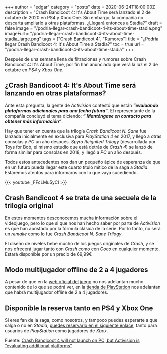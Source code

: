 +++
author = "edgar"
category = "posts"
date = 2020-06-24T18:00:00Z
description = "Crash Bandicoot 4: It's About Time será lanzado el 2 de octubre de 2020 en PS4 y Xbox One. Sin embargo, la compañía no descarta ampliarlo a otras plataformas. ¿Llegará entonces a Stadia?"
draft = false
image = "/podria-llegar-crash-bandicoot-4-its-about-time-stadia.png"
imageFull = "/podria-llegar-crash-bandicoot-4-its-about-time-stadia_large.png"
tags = ["Crash Bandicoot 4", "Rumores"]
title = "¿Podría llegar Crash Bandicoot 4: It's About Time a Stadia?"
toc = true
url = "/podria-llegar-crash-bandicoot-4-its-about-time-stadia"
+++

Después de una semana llena de filtraciones y rumores sobre Crash Bandicoot 4: It's About Time, por fin han anunciado que verá la luz el 2 de octubre en _PS4_ y _Xbox One_.

## ¿Crash Bandicoot 4: It's About Time será lanzando en otras plataformas?

Ante esta pregunta, la gente de _Activision_ contestó que están **_”evaluando plataformas adicionales para una fecha futura”_**. El representante de la compañía concluyó el tema diciendo: **_” Manténgase en contacto para obtener más información”_**.

Hay que tener en cuenta que la trilogía _Crash Bandicoot N. Sane_ fue lanzada inicialmente en exclusiva para _PlayStation 4_ en 2017, y llegó a otras consolas y _PC_ un año después. _Spyro Reignited Trilogy_ (desarrollada por Toys for Bob, el mismo estudio que está detrás de _Crash 4_) se lanzó de forma similar para consolas en 2018, y llegó a _PC_ un año después.

Todos estos antecedentes nos dan un pequeño ápice de esperanza de que en un futuro pueda llegar este cuarto título mítico de la saga a _Stadia_. Estaremos atentos para informaros con lo que vaya sucediendo.

<div class="u-youtube">
  {{< youtube _FFcLMu5yCI >}}
</div>

## Crash Bandicoot 4 se trata de una secuela de la trilogía original

En estos momentos desconocemos mucha información sobre el videojuego, pero lo que si que nos han hecho saber por parte de _Activision_ es que han apostado por la fórmula clásica de la serie. Por lo tanto, no será un _remake_ como lo fue _Crash Bandicoot N. Sane Trilogy_.

El diseño de niveles bebe mucho de los juegos originales de _Crash_, y se nos ofrecerá jugar tanto con _Crash_ como con _Coco_ en cualquier momento. Estará disponible por un precio de 69,99€

## Modo multijugador offline de 2 a 4 jugadores

A pesar de que en la <a class="u-anchor" href="https://www.crashbandicoot.com/crash4/home" target="_blank" rel="nofollow noopener">web oficial del juego</a> no nos adelantan mucho contenido de lo que se podrá ver, en la <a class="u-anchor" href="https://store.playstation.com/es-es/product/EP0002-CUSA23470_00-CB4STANDARD00001" target="_blank" rel="nofollow noopener">tienda de PlayStation</a> nos adelantan que habrá multijugador offline de 2 a 4 jugadores.

## Disponible la reserva tanto en PS4 y Xbox One

Si eres fan de la saga, como nosotros, y tampoco puedes esperarte a que salga o no en _Stadia_, <a class="u-anchor" href="https://www.crashbandicoot.com/crash4/home" target="_blank" rel="nofollow noopener">puedes reservarlo en el siguiente enlace</a>, tanto para usuarios de _PlayStation_ como jugadores de _Xbox_.

Fuente: <a class="u-anchor" href="https://www.pcgamesn.com/crash-bandicoot-4/pc-release-date" target="_blank" rel="nofollow noopener"> Crash Bandicoot 4 will not launch on PC, but Activision is “evaluating additional platforms”</a>
